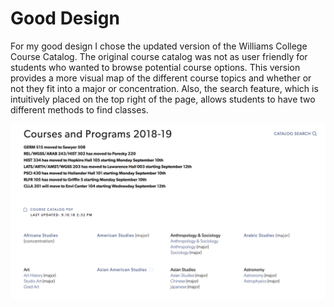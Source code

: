 
# Good Design

For my good design I chose the updated version of the Williams College Course Catalog. The original course catalog was not as user friendly for students who wanted to browse potential course options. This version provides a more visual map of the different course topics and whether or not they fit into a major or concentration. Also, the search feature, which is intuitively placed on the top right of the page, allows students to have two different methods to find classes. 

![Williams Course Catalog](https://github.com/mc-mejia/mc-mejia.github.io/blob/master/img/gooddesign.png?raw=true)
